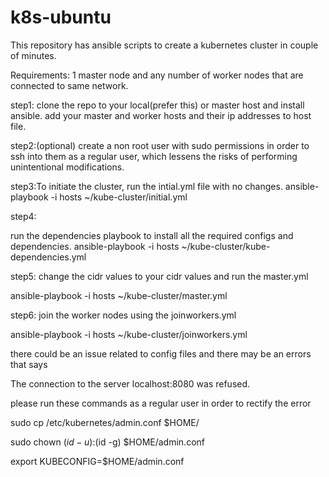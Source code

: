 # k8s-ubuntu

This repository has ansible scripts to create a kubernetes cluster in couple of minutes. 

Requirements: 
1 master node and any number of worker nodes that are connected to same network.

step1: 
clone the repo to your local(prefer this) or master host and install ansible.
add your master and worker hosts and their ip addresses to host file. 

step2:(optional) create a non root user with sudo permissions in order to ssh into them as a regular user, which lessens the risks of performing unintentional modifications. 

step3:To initiate the cluster, run the intial.yml file with no changes. 
ansible-playbook -i hosts ~/kube-cluster/initial.yml

step4:

run the dependencies playbook to install all the required configs and dependencies.
ansible-playbook -i hosts ~/kube-cluster/kube-dependencies.yml


step5:
change the cidr values to your cidr values and run the master.yml 

ansible-playbook -i hosts ~/kube-cluster/master.yml


step6:
join the worker nodes using the joinworkers.yml

ansible-playbook -i hosts ~/kube-cluster/joinworkers.yml


there could be an issue related to config files and there may be an errors that says 

 The connection to the server localhost:8080 was refused.

please run these commands as a regular user in order to rectify the error

sudo cp /etc/kubernetes/admin.conf $HOME/

sudo chown $(id -u):$(id -g) $HOME/admin.conf

export KUBECONFIG=$HOME/admin.conf
